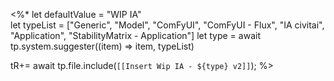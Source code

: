  <%*
let defaultValue = "WIP IA"  
let typeList = ["Generic", "Model", "ComFyUI", "ComFyUI - Flux", "IA civitai", "Application", "StabilityMatrix - Application"]
let type = await tp.system.suggester((item) => item, typeList)

tR+= await tp.file.include(`[[Insert Wip IA - ${type} v2]]`);
%>